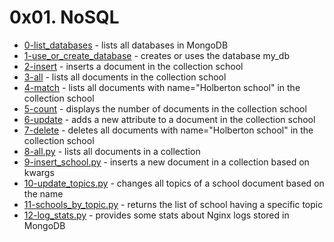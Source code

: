 # 0x01. NoSQL
- [0-list_databases](0-list_databases) - lists all databases in MongoDB
- [1-use_or_create_database](1-use_or_create_database) - creates or uses the database my_db
- [2-insert](2-insert) - inserts a document in the collection school
- [3-all](3-all) - lists all documents in the collection school
- [4-match](4-match) - lists all documents with name="Holberton school" in the collection school
- [5-count](5-count) - displays the number of documents in the collection school
- [6-update](6-update) - adds a new attribute to a document in the collection school
- [7-delete](7-delete) - deletes all documents with name="Holberton school" in the collection school
- [8-all.py](8-all.py) - lists all documents in a collection
- [9-insert_school.py](9-insert_school.py) - inserts a new document in a collection based on kwargs
- [10-update_topics.py](10-update_topics.py) - changes all topics of a school document based on the name
- [11-schools_by_topic.py](11-schools_by_topic.py) - returns the list of school having a specific topic
- [12-log_stats.py](12-log_stats.py) -  provides some stats about Nginx logs stored in MongoDB